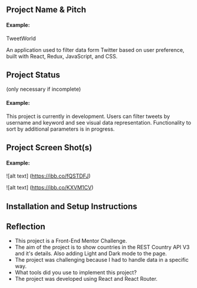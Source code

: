 ## Project Name & Pitch

#### Example:

TweetWorld 

An application used to filter data form Twitter based on user preference, built with React, Redux, JavaScript, and CSS.

## Project Status
(only necessary if incomplete)

#### Example:

This project is currently in development. Users can filter tweets by username and keyword and see visual data representation. Functionality to sort by additional parameters is in progress.

## Project Screen Shot(s)

#### Example:   

![alt text] (https://ibb.co/fQSTDFJ)

![alt text] (https://ibb.co/KXVM1CV)

## Installation and Setup Instructions

## Reflection

  - This project is a Front-End Mentor Challenge.
  - The aim of the project is to show countries in the REST Country API V3 and it's details. Also adding Light and Dark mode to the page.
  - The project was challenging because I had to handle data in a specific way.
  - What tools did you use to implement this project?
  - The project was developed using React and React Router.

